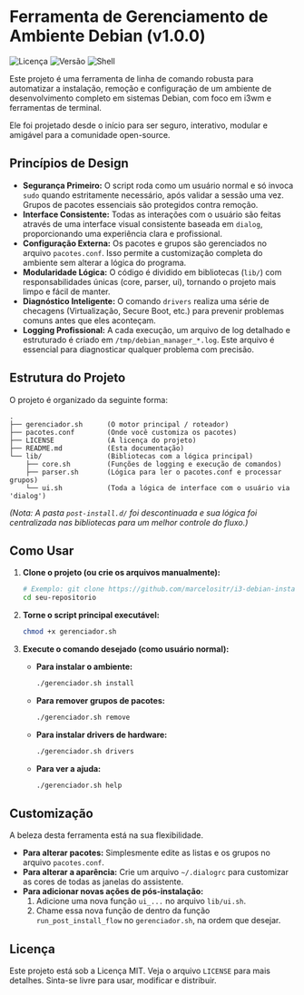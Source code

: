 # Ferramenta de Gerenciamento de Ambiente Debian (v1.0.0)

![Licença](https://img.shields.io/badge/license-MIT-blue.svg) ![Versão](https://img.shields.io/badge/version-1.0.0-brightgreen.svg) ![Shell](https://img.shields.io/badge/shell-bash-green.svg)

Este projeto é uma ferramenta de linha de comando robusta para automatizar a instalação, remoção e configuração de um ambiente de desenvolvimento completo em sistemas Debian, com foco em i3wm e ferramentas de terminal.

Ele foi projetado desde o início para ser seguro, interativo, modular e amigável para a comunidade open-source.

## Princípios de Design

*   **Segurança Primeiro:** O script roda como um usuário normal e só invoca `sudo` quando estritamente necessário, após validar a sessão uma vez. Grupos de pacotes essenciais são protegidos contra remoção.
*   **Interface Consistente:** Todas as interações com o usuário são feitas através de uma interface visual consistente baseada em `dialog`, proporcionando uma experiência clara e profissional.
*   **Configuração Externa:** Os pacotes e grupos são gerenciados no arquivo `pacotes.conf`. Isso permite a customização completa do ambiente sem alterar a lógica do programa.
*   **Modularidade Lógica:** O código é dividido em bibliotecas (`lib/`) com responsabilidades únicas (core, parser, ui), tornando o projeto mais limpo e fácil de manter.
*   **Diagnóstico Inteligente:** O comando `drivers` realiza uma série de checagens (Virtualização, Secure Boot, etc.) para prevenir problemas comuns antes que eles aconteçam.
*   **Logging Profissional:** A cada execução, um arquivo de log detalhado e estruturado é criado em `/tmp/debian_manager_*.log`. Este arquivo é essencial para diagnosticar qualquer problema com precisão.

## Estrutura do Projeto

O projeto é organizado da seguinte forma:

```
.
├── gerenciador.sh      (O motor principal / roteador)
├── pacotes.conf        (Onde você customiza os pacotes)
├── LICENSE             (A licença do projeto)
├── README.md           (Esta documentação)
└── lib/                (Bibliotecas com a lógica principal)
    ├── core.sh         (Funções de logging e execução de comandos)
    ├── parser.sh       (Lógica para ler o pacotes.conf e processar grupos)
    └── ui.sh           (Toda a lógica de interface com o usuário via 'dialog')
```
*(Nota: A pasta `post-install.d/` foi descontinuada e sua lógica foi centralizada nas bibliotecas para um melhor controle do fluxo.)*

## Como Usar

1.  **Clone o projeto (ou crie os arquivos manualmente):**
    ```bash
    # Exemplo: git clone https://github.com/marcelositr/i3-debian-installer.git
    cd seu-repositorio
    ```

2.  **Torne o script principal executável:**
    ```bash
    chmod +x gerenciador.sh
    ```

3.  **Execute o comando desejado (como usuário normal):**
    *   **Para instalar o ambiente:**
        ```bash
        ./gerenciador.sh install
        ```
    *   **Para remover grupos de pacotes:**
        ```bash
        ./gerenciador.sh remove
        ```
    *   **Para instalar drivers de hardware:**
        ```bash
        ./gerenciador.sh drivers
        ```
    *   **Para ver a ajuda:**
        ```bash
        ./gerenciador.sh help
        ```

## Customização

A beleza desta ferramenta está na sua flexibilidade.

*   **Para alterar pacotes:** Simplesmente edite as listas e os grupos no arquivo `pacotes.conf`.
*   **Para alterar a aparência:** Crie um arquivo `~/.dialogrc` para customizar as cores de todas as janelas do assistente.
*   **Para adicionar novas ações de pós-instalação:**
    1.  Adicione uma nova função `ui_...` no arquivo `lib/ui.sh`.
    2.  Chame essa nova função de dentro da função `run_post_install_flow` no `gerenciador.sh`, na ordem que desejar.

## Licença

Este projeto está sob a Licença MIT. Veja o arquivo `LICENSE` para mais detalhes. Sinta-se livre para usar, modificar e distribuir.
